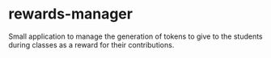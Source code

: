 rewards-manager
===============

Small application to manage the generation of tokens to give to the students during classes as a reward for their contributions.
